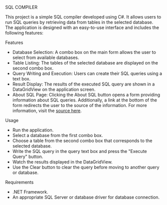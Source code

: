 SQL COMPILER

This project is a simple SQL compiler developed using C#. It allows users to run SQL queries by retrieving data from tables in the selected database. The application is designed with an easy-to-use interface and includes the following features:

Features
- Database Selection: A combo box on the main form allows the user to select from available databases.
- Table Listing: The tables of the selected database are displayed on the second combo box.
- Query Writing and Execution: Users can create their SQL queries using a text box.
- Result Display: The results of the executed SQL query are shown in a DataGridView on the application screen.
- About SQL Page: Clicking the About SQL button opens a form providing information about SQL queries. Additionally, a link at the bottom of the form redirects the user to the source of the information. For more information, visit the [source here](https://www.w3schools.com/sql/sql_syntax.asp).

Usage
- Run the application.
- Select a database from the first combo box.
- Choose a table from the second combo box that corresponds to the selected database.
- Write the SQL query in the query text box and press the "Execute Query" button.
- Watch the results displayed in the DataGridView.
- Use the Clear button to clear the query before moving to another query or database.

Requirements
- .NET Framework.
- An appropriate SQL Server or database driver for database connection.
